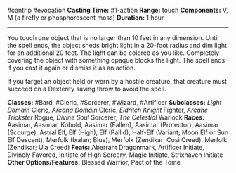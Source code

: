 #cantrip #evocation
**Casting Time:** #1-action
**Range:** touch
**Components:** V, M (a firefly or phosphorescent moss)
**Duration:** 1 hour

---

You touch one object that is no larger than 10 feet in any dimension. Until the spell ends, the object sheds bright light in a 20-foot radius and dim light for an additional 20 feet. The light can be colored as you like. Completely covering the object with something opaque blocks the light. The spell ends if you cast it again or dismiss it as an action.

If you target an object held or worn by a hostile creature, that creature must succeed on a Dexterity saving throw to avoid the spell.


**Classes:** #Bard, #Cleric, #Sorcerer, #Wizard, #Artificer
**Subclasses:** *Light Domain* Cleric, *Arcana Domain* Cleric, *Eldritch Knight* Fighter, *Arcane Trickster* Rogue, *Divine Soul* Sorcerer, *The Celestial* Warlock
**Races:** Aasimar, Aasimar, Kobold, Aasimar (Fallen), Aasimar (Protector), Aasimar (Scourge), Astral Elf, Elf (High), Elf (Pallid), Half-Elf (Variant; Moon Elf or Sun Elf Descent), Merfolk (Ixalan; Blue), Merfolk (Zendikar; Cosi Creed), Merfolk (Zendikar; Ula Creed)
**Feats:** Aberrant Dragonmark, Artificer Initiate, Divinely Favored, Initiate of High Sorcery, Magic Initiate, Strixhaven Initiate
**Other Options/Features:** Blessed Warrior, Pact of the Tome
